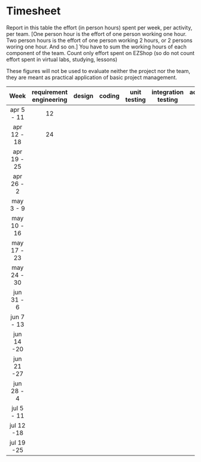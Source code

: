 # Timesheet

Report in this table the effort (in person hours) spent per week, per activity, per team. 
[One person hour is the effort of one person working one hour.
Two person hours is the effort of one person working 2 hours, or 2 persons woring one hour. And so on.]
You have to sum the working hours of each component of the team.
Count only effort spent on EZShop (so do not count effort spent in virtual labs, studying, lessons)

These figures will not be used to evaluate neither the project nor the team, they are meant as practical application of basic project management.

| Week | requirement engineering | design | coding | unit testing | integration testing | acceptance testing | management | git maven |
|:-----------:|:--------:|:-----------:|:-----------:|:----------:|:------------:|:---------------:|:-------------:|:--------------:|
| apr 5 - 11 | 12 | | | | | | | |
| apr 12 - 18| 24 | | | | | | | | 
| apr 19 - 25| | | | | | | | | 
| apr 26 - 2 | | | | | | | | | 
| may 3 - 9  | | | | | | | | | 
| may 10 - 16| | | | | | | | | 
| may 17 - 23| | | | | | | | | 
| may 24 - 30| | | | | | | | | 
| jun 31 - 6 | | | | | | | | | 
| jun 7 - 13 | | | | | | | | | 
| jun 14 -20 | | | | | | | | | 
| jun 21 -27 | | | | | | | | | 
| jun 28 - 4 | | | | | | | | | 
| jul 5 - 11 | | | | | | | | | 
| jul 12 -18 | | | | | | | | |
| jul 19 -25 | | | | | | | | |

